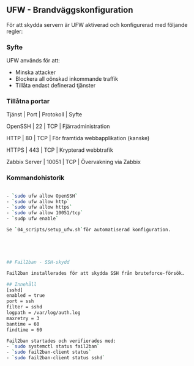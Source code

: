 ## UFW - Brandväggskonfiguration

För att skydda servern är UFW aktiverad och konfigurerad med följande regler:

### Syfte
UFW används för att: 
- Minska attacker
- Blockera all oönskad inkommande traffik
- Tillåta endast definerad tjänster

### Tillåtna portar

Tjänst   |   Port   |   Protokoll   |   Syfte

OpenSSH  |   22     |   TCP         |   Fjärradministration

HTTP     |   80     |   TCP         |   För framtida webbapplikation (kanske)

HTTPS    |   443    |   TCP         |   Krypterad webbtrafik 

Zabbix Server   |  10051  |    TCP  |   Övervakning via Zabbix 


### Kommandohistorik

```bash

- `sudo ufw allow OpenSSH`
- `sudo ufw allow http`
- `sudo ufw allow https`
- `sudo ufw allow 10051/tcp`
- `sudp ufw enable`

Se `04_scripts/setup_ufw.sh`för automatiserad konfiguration. 





## Fail2ban - SSH-skydd

Fail2ban installerades för att skydda SSH från bruteforce-försök.

## Innehåll
[sshd]
enabled = true
port = ssh
filter = sshd
logpath = /var/log/auth.log
maxretry = 3
bantime = 60
findtime = 60

Fail2ban startades och verifierades med:
- `sudo systemctl status fail2ban`
- `sudo fail2ban-client status`
- `sudo fail2ban-client status sshd`


